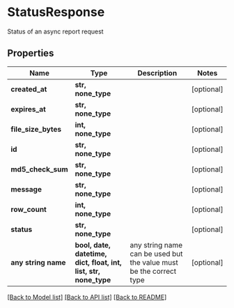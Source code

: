 # StatusResponse

Status of an async report request

## Properties
Name | Type | Description | Notes
------------ | ------------- | ------------- | -------------
**created_at** | **str, none_type** |  | [optional] 
**expires_at** | **str, none_type** |  | [optional] 
**file_size_bytes** | **int, none_type** |  | [optional] 
**id** | **str, none_type** |  | [optional] 
**md5_check_sum** | **str, none_type** |  | [optional] 
**message** | **str, none_type** |  | [optional] 
**row_count** | **int, none_type** |  | [optional] 
**status** | **str, none_type** |  | [optional] 
**any string name** | **bool, date, datetime, dict, float, int, list, str, none_type** | any string name can be used but the value must be the correct type | [optional]

[[Back to Model list]](../README.md#documentation-for-models) [[Back to API list]](../README.md#documentation-for-api-endpoints) [[Back to README]](../README.md)


